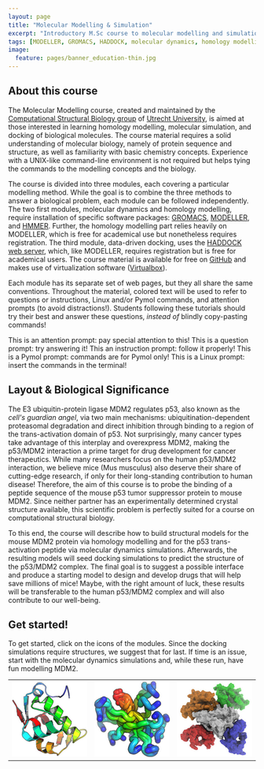 ```yaml
---
layout: page
title: "Molecular Modelling & Simulation"
excerpt: "Introductory M.Sc course to molecular modelling and simulation"
tags: [MODELLER, GROMACS, HADDOCK, molecular dynamics, homology modelling, docking, p53, MDM2]
image:
  feature: pages/banner_education-thin.jpg
---
```


## About this course
The Molecular Modelling course, created and maintained by the [Computational Structural Biology group](http://bonvinlab.org) of [Utrecht University](http://www.uu.nl), is aimed at those interested in learning homology modelling, molecular simulation, and docking of biological molecules. The course material requires a solid understanding of molecular biology, namely of protein sequence and structure, as well as familiarity with basic chemistry concepts. Experience with a UNIX-like command-line environment is not required but helps tying the commands to the modelling concepts and the biology.

The course is divided into three modules, each covering a particular modelling method. While the goal is to combine the three methods to answer a biological problem, each module can be followed independently. The two first modules, molecular dynamics and homology modelling, require installation of specific software packages: [GROMACS](http://www.gromacs.org), [MODELLER](https://salilab.org/modeller), and [HMMER](http://hmmer.janelia.org). Further, the homology modelling part relies heavily on MODELLER, which is free for academical use but nonetheless requires registration. The third module, data-driven docking, uses the [HADDOCK web server](http://haddocking.org), which, like MODELLER, requires registration but is free for academical users. The course material is available for free on [GitHub](http://github.com/haddocking/molmod) and makes use of virtualization software ([Virtualbox](http://virtualbox.org)).

Each module has its separate set of web pages, but they all share the same conventions. Throughout the material, colored text will be used to refer to questions or instructions, Linux and/or Pymol commands, and attention prompts (to avoid distractions!). Students following these tutorials should try their best and answer these questions, _instead of_ blindly copy-pasting commands!

<a class="prompt prompt-attention">This is an attention prompt: pay special attention to this!</a>
<a class="prompt prompt-question">This is a question prompt: try answering it!</a>
<a class="prompt prompt-info">This an instruction prompt: follow it properly!</a>
<a class="prompt prompt-pymol">This is a Pymol prompt: commands are for Pymol only!</a>
<a class="prompt prompt-cmd">This is a Linux prompt: insert the commands in the terminal!</a>

## Layout & Biological Significance
The E3 ubiquitin-protein ligase MDM2 regulates p53, also known as the _cell's guardian angel_, via two main mechanisms: ubiquitination-dependent proteasomal degradation and direct inhibition through binding to a region of the trans-activation domain of p53. Not surprisingly, many cancer types take advantage of this interplay and overexpress MDM2, making the p53/MDM2 interaction a prime target for drug development for cancer therapeutics. While many researchers focus on the human p53/MDM2 interaction, we believe mice (Mus musculus) also deserve their share of cutting-edge research, if only for their long-standing contribution to human disease! Therefore, the aim of this course is to probe the binding of a peptide sequence of the mouse p53 tumor suppressor protein to mouse MDM2. Since neither partner has an experimentally determined crystal structure available, this scientific problem is perfectly suited for a course on computational structural biology.

To this end, the course will describe how to build structural models for the mouse MDM2 protein via homology modelling and for the p53 trans-activation peptide via molecular dynamics simulations. Afterwards, the resulting models will seed docking simulations to predict the structure of the p53/MDM2 complex. The final goal is to suggest a possible interface and produce a starting model to design and develop drugs that will help save millions of mice! Maybe, with the right amount of luck, these results will be transferable to the human p53/MDM2 complex and will also contribute to our well-being.

## Get started!
To get started, click on the icons of the modules. Since the docking simulations require structures, we suggest that for last. If time is an issue, start with the molecular dynamics simulations and, while these run, have fun modelling MDM2.

<table class="three-col-table">
  <tr>
    <td>
      <a href="{{site.url}}/molmod/modelling.html"
         alt="Structure prediction of the mouse MDM2 protein using HMMER & MODELLER"
         title="Structure prediction of the mouse MDM2 protein using HMMER & MODELLER">
         <img src="/images/molmod/hm_protein.jpg" class="col-table">
      </a>
    </td>
    <td>
      <a href="#"
         alt="Molecular dynamics simulation of a mouse p53 peptide fragment using GROMACS."
         title="Molecular dynamics simulation of a mouse p53 peptide fragment using GROMACS.">
         <img src="/images/molmod/md_ensemble.jpg" class="grayscale col-table">
      </a>
    </td>
    <td>
      <a href="#"
         alt="Data-driven structure prediction of the mouse MDM2/p53 complex using HADDOCK."
         title="Data-driven structure prediction of the mouse MDM2/p53 complex using HADDOCK.">
         <img src="/images/molmod/protein_cmplx.jpg" class="grayscale col-table">
      </a>
    </td>
  </tr>
</table>
